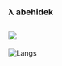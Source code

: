 ### λ abehidek

![](https://komarev.com/ghpvc/?username=abehidek&color=5e81ac)
---

![Langs](https://github-readme-stats.vercel.app/api/top-langs/?username=abehidek&langs_count=10&theme=nord&layout=compact)
<!--
**abehidek/abehidek** is a ✨ _special_ ✨ repository because its `README.md` (this file) appears on your GitHub profile.

Here are some ideas to get you started:

- 🔭 I’m currently working on ...
- 🌱 I’m currently learning ...
- 👯 I’m looking to collaborate on ...
- 🤔 I’m looking for help with ...
- 💬 Ask me about ...
- 📫 How to reach me: ...
- 😄 Pronouns: ...
- ⚡ Fun fact: ...
-->
